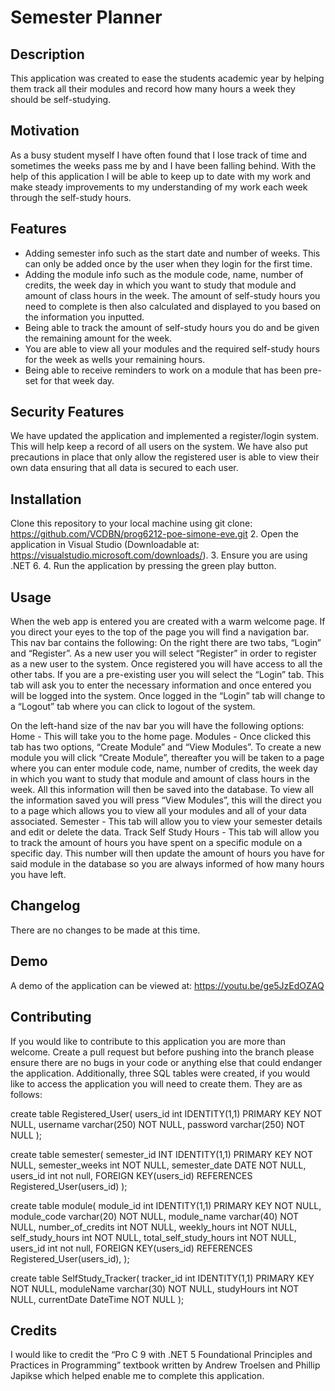 # Semester Planner

## Description
This application was created to ease the students academic year by helping them track all their modules and record how many hours a week they should be self-studying.


## Motivation
As a busy student myself I have often found that I lose track of time and sometimes the weeks pass me by and I have been falling behind. With the help of this application I will be able to keep up to date with my work and make steady improvements to my understanding of my work each week through the self-study hours. 

## Features

- Adding semester info such as the start date and number of weeks. This can only be added once by the user when they login for the first time.
- Adding the module info such as the module code, name, number of credits, the week day in which you want to study that module and amount of class hours in the week. The amount of self-study hours you need to complete is then also calculated and displayed to you based on the information you inputted.
- Being able to track the amount of self-study hours you do and be given the remaining amount for the week. 
- You are able to view all your modules and the required self-study hours for the week as wells your remaining hours.
- Being able to receive reminders to work on a module that has been pre-set for that week day.

## Security Features
We have updated the application and implemented a register/login system. This will help keep a record of all users on the system. We have also put precautions in place that only allow the registered user is able to view their own data ensuring that all data is secured to each user.

## Installation

Clone this repository to your local machine using git clone: https://github.com/VCDBN/prog6212-poe-simone-eve.git
2. Open the application in Visual Studio (Downloadable at: https://visualstudio.microsoft.com/downloads/).
3. Ensure you are using .NET 6.
4. Run the application by pressing the green play button.

## Usage

When the web app is entered you are created with a warm welcome page. If you direct your eyes to the top of the page you will find a navigation bar. This nav bar contains the following: 
On the right there are two tabs, “Login” and “Register”. As a new user you will select “Register” in order to register as a new user to the system. Once registered you will have access to all the other tabs. If you are a pre-existing user you will select the “Login” tab. This tab will ask you to enter the necessary information and once entered you will be logged into the system. Once logged in the “Login” tab will change to a “Logout” tab where you can click to logout of the system.

On the left-hand size of the nav bar you will have the following options:
Home - This will take you to the home page. 
Modules - Once clicked this tab has two options, “Create Module” and “View Modules”. To create a new module you will click “Create Module”, thereafter you will be taken to a page where you can enter module code, name, number of credits, the week day in which you want to study that module and amount of class hours in the week. All this information will then be saved into the database. To view all the information saved you will press “View Modules”, this will the direct you to a page which allows you to view all your modules and all of your data associated. 
Semester - This tab will allow you to view your semester details and edit or delete the data.
Track Self Study Hours - This tab will allow you to track the amount of hours you have spent on a specific module on a specific day. This number will then update the amount of hours you have for said module in the database so you are always informed of how many hours you have left.

## Changelog
There are no changes to be made at this time.

## Demo
A demo of the application can be viewed at: https://youtu.be/ge5JzEdOZAQ

## Contributing

If you would like to contribute to this application you are more than welcome. Create a pull request but before pushing into the branch please ensure there are no bugs in your code or anything else that could endanger the application. Additionally, three SQL tables were created, if you would like to access the application you will need to create them. They are as follows: 

create table Registered_User(
users_id int IDENTITY(1,1) PRIMARY KEY NOT NULL,
username varchar(250) NOT NULL,
password varchar(250) NOT NULL
);

create table semester(
semester_id INT IDENTITY(1,1) PRIMARY KEY NOT NULL,
semester_weeks int NOT NULL,
semester_date DATE NOT NULL,
users_id int not null,
FOREIGN KEY(users_id) REFERENCES Registered_User(users_id)
);

create table module(
module_id int IDENTITY(1,1) PRIMARY KEY NOT NULL,
module_code varchar(20) NOT NULL,
module_name varchar(40) NOT NULL,
number_of_credits int NOT NULL,
weekly_hours int NOT NULL,
self_study_hours int NOT NULL,
total_self_study_hours int NOT NULL,
users_id int not null,
FOREIGN KEY(users_id) REFERENCES Registered_User(users_id),
);

create table SelfStudy_Tracker(
tracker_id int IDENTITY(1,1) PRIMARY KEY NOT NULL,
moduleName varchar(30) NOT NULL,
studyHours int NOT NULL,
currentDate DateTime NOT NULL
);


## Credits

I would like to credit the “Pro C 9 with .NET 5 Foundational Principles and Practices in Programming” textbook written by Andrew Troelsen and Phillip Japikse which helped enable me to complete this application.




